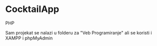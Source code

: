 # CocktailApp
PHP

Sam projekat se nalazi u folderu za "Veb Programiranje" ali se koristi i XAMPP i phpMyAdmin
